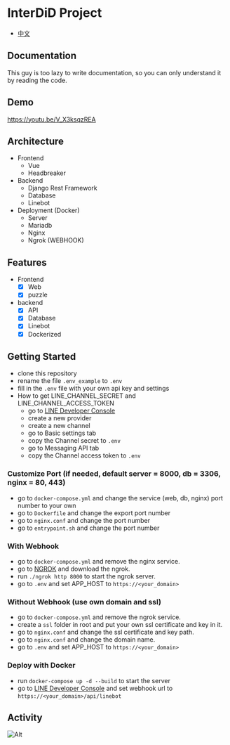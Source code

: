 # InterDiD Project

- [中文](README_zh.md)

## Documentation
This guy is too lazy to write documentation, so you can only understand it by reading the code.

## Demo
https://youtu.be/V_X3ksqzREA

## Architecture
- Frontend
  - Vue
  - Headbreaker
- Backend
  - Django Rest Framework
  - Database
  - Linebot
- Deployment (Docker)
  - Server
  - Mariadb
  - Nginx
  - Ngrok (WEBHOOK)

## Features
- Frontend
  - [x] Web
  - [x] puzzle
- backend
  - [x] API
  - [x] Database
  - [x] Linebot
  - [x] Dockerized

## Getting Started
* clone this repository
* rename the file `.env_example` to `.env`
* fill in the `.env` file with your own api key and settings
* How to get LINE_CHANNEL_SECRET and LINE_CHANNEL_ACCESS_TOKEN
  * go to [LINE Developer Console](https://developers.line.biz/console/)
  * create a new provider
  * create a new channel
  * go to Basic settings tab
  * copy the Channel secret to `.env`
  * go to Messaging API tab
  * copy the Channel access token to `.env`

### Customize Port (if needed, default server = 8000, db = 3306, nginx = 80, 443)
* go to `docker-compose.yml` and change the service (web, db, nginx) port number to your own
* go to `Dockerfile` and change the export port number
* go to `nginx.conf` and change the port number
* go to `entrypoint.sh` and change the port number

### With Webhook
- go to `docker-compose.yml` and remove the nginx service.
- go to [NGROK](https://ngrok.com/) and download the ngrok.
- run `./ngrok http 8000` to start the ngrok server.
- go to `.env` and set APP_HOST to `https://<your_domain>`

### Without Webhook (use own domain and ssl)
- go to `docker-compose.yml` and remove the ngrok service.
- create a `ssl` folder in root and put your own ssl certificate and key in it.
- go to `nginx.conf` and change the ssl certificate and key path.
- go to `nginx.conf` and change the domain name.
- go to `.env` and set APP_HOST to `https://<your_domain>`

### Deploy with Docker
* run `docker-compose up -d --build` to start the server
* go to [LINE Developer Console](https://developers.line.biz/console/) and set webhook url to `https://<your_domain>/api/linebot`

## Activity
![Alt](https://repobeats.axiom.co/api/embed/7a2e89f748c1cc8887da9f8b62a1a673c0710e10.svg "Repobeats analytics image")
